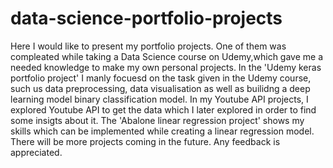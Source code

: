 # data-science-portfolio-projects
Here I would like to present my portfolio projects. 
One of them was compleated while taking a Data Science course on Udemy,which gave me a needed knowledge to make my own personal projects. 
In the 'Udemy keras portfolio project' I manly focuesd on the task given in the Udemy course, such us data preprocessing, data visualisation as well as builidng a deep learning model binary classification model. 
In my Youtube API projects, I explored Youtube API to get the data which I later explored in order to find some insigts about it. 
The 'Abalone linear regression project' shows my skills which can be implemented while creating a linear regression model.
There will be more projects coming in the future.
Any feedback is appreciated. 
